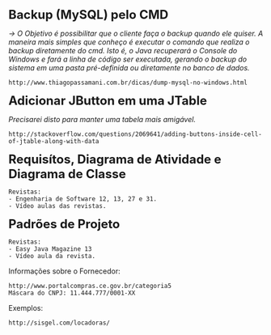 <font size="5"><b>Backup (MySQL) pelo CMD</b></font>

  <i>-> O Objetivo é possibilitar que o cliente faça o backup quando ele quiser. A maneira mais simples que 
  conheço é executar o comando que realiza o backup diretamente do cmd. Isto é, o Java recuperará o Console do
  Windows e fará a linha de código ser executada, gerando o backup do sistema em uma pasta pré-definida ou
  diretamente no banco de dados.</i>

    http://www.thiagopassamani.com.br/dicas/dump-mysql-no-windows.html
  
<font size="5"><b>Adicionar JButton em uma  JTable</b></font>

  <i>Precisarei disto para manter uma tabela mais amigável.</i>

    http://stackoverflow.com/questions/2069641/adding-buttons-inside-cell-of-jtable-along-with-data

<font size="5"><b>Requisítos, Diagrama de Atividade e Diagrama de Classe</b></font>

    Revistas:
    - Engenharia de Software 12, 13, 27 e 31.
    - Vídeo aulas das revistas.

<font size="5"><b>Padrões de Projeto</b></font>

    Revistas:
    - Easy Java Magazine 13
    - Vídeo aula da revista.

Informações sobre o Fornecedor:

    http://www.portalcompras.ce.gov.br/categoria5
    Máscara do CNPJ: 11.444.777/0001-XX 

Exemplos:

    http://sisgel.com/locadoras/
